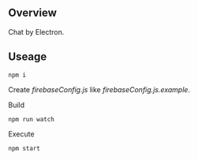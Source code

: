 ## Overview
Chat by Electron.

## Useage
```
npm i
```
Create *firebaseConfig.js* like *firebaseConfig.js.example*.

Build
```
npm run watch
```

Execute
```
npm start
```
